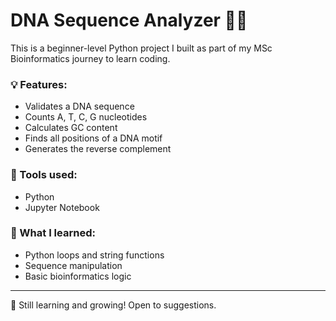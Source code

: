 # DNA Sequence Analyzer 🔬🐍

This is a beginner-level Python project I built as part of my MSc Bioinformatics journey to learn coding.

### 💡 Features:
- Validates a DNA sequence
- Counts A, T, C, G nucleotides
- Calculates GC content
- Finds all positions of a DNA motif
- Generates the reverse complement

### 🚀 Tools used:
- Python
- Jupyter Notebook

### 📌 What I learned:
- Python loops and string functions
- Sequence manipulation
- Basic bioinformatics logic

---

🧬 Still learning and growing! Open to suggestions.
